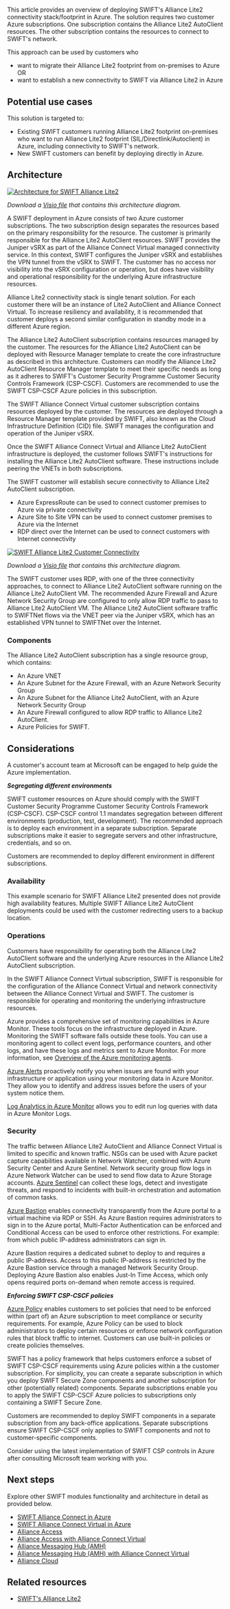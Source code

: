 #

This article provides an overview of deploying SWIFT's Alliance Lite2 connectivity stack/footprint in Azure. The solution requires two customer Azure subscriptions. One subscription contains the Alliance Lite2 AutoClient resources. The other subscription contains the resources to connect to SWIFT's network.

This approach can be used by customers who

* want to migrate their Alliance Lite2 footprint from on-premises to Azure OR
* want to establish a new connectivity to SWIFT via Alliance Lite2 in Azure

## Potential use cases

This solution is targeted to:

* Existing SWIFT customers running Alliance Lite2 footprint on-premises who want to run Alliance Lite2 footprint (SIL/Directlink/Autoclient) in Azure, including connectivity to SWIFT's network.
* New SWIFT customers can benefit by deploying directly in Azure.

## Architecture

[![Architecture for SWIFT Alliance Lite2](./media/swift-alliance-lite-2.png)](./media/swift-alliance-lite-2.png#lightbox)

_Download a [Visio file](https://arch-center.azureedge.net/swift-alliance-lite-2.vsdx) that contains this architecture diagram._

A SWIFT deployment in Azure consists of two Azure customer subscriptions. The two subscription design separates the resources based on the primary responsibility for the resource. The customer is primarily responsible for the Alliance Lite2 AutoClient resources. SWIFT provides the Juniper vSRX as part of the Alliance Connect Virtual managed connectivity service. In this context, SWIFT configures the Juniper vSRX and establishes the VPN tunnel from the vSRX to SWIFT. The customer has no access nor visibility into the vSRX configuration or operation, but does have visibility and operational responsibility for the underlying Azure infrastructure resources.

Alliance Lite2 connectivity stack is single tenant solution. For each customer there will be an instance of Lite2 AutoClient and Alliance Connect Virtual. To increase resiliency and availability, it is recommended that customer deploys a second similar configuration in standby mode in a different Azure region.

The Alliance Lite2 AutoClient subscription contains resources managed by the customer. The resources for the Alliance Lite2 AutoClient can be deployed with Resource Manager template to create the core infrastructure as described in this architecture. Customers can modify the Alliance Lite2 AutoClient Resource Manager template to meet their specific needs as long as it adheres to SWIFT's Customer Security Programme Customer Security Controls Framework (CSP-CSCF). Customers are recommended to use the SWIFT CSP-CSCF Azure policies in this subscription.

The SWIFT Alliance Connect Virtual customer subscription contains resources deployed by the customer. The resources are deployed through a Resource Manager template provided by SWIFT, also known as the Cloud Infrastructure Definition (CID) file. SWIFT manages the configuration and operation of the Juniper vSRX.

Once the SWIFT Alliance Connect Virtual and Alliance Lite2 AutoClient infrastructure is deployed, the customer follows SWIFT's instructions for installing the Alliance Lite2 AutoClient software. These instructions include peering the VNETs in both subscriptions.

The SWIFT customer will establish secure connectivity to Alliance Lite2 AutoClient subscription.

* Azure ExpressRoute can be used to connect customer premises to Azure via private connectivity
* Azure Site to Site VPN can be used to connect customer premises to Azure via the Internet
* RDP direct over the Internet can be used to connect customers with Internet connectivity

[![SWIFT Alliance Lite2 Customer Connectivity](./media/swift-alliance-lite-2-customer-connectivity.png)](./media/swift-alliance-lite-2-customer-connectivity.png#lightbox)

_Download a [Visio file](https://arch-center.azureedge.net/swift-alliance-lite-2-customer-connectivity.vsdx) that contains this architecture diagram._

The SWIFT customer uses RDP, with one of the three connectivity approaches, to connect to Alliance Lite2 AutoClient software running on the Alliance Lite2 AutoClient VM. The recommended Azure Firewall and Azure Network Security Group are configured to only allow RDP traffic to pass to Alliance Lite2 AutoClient VM. The Alliance Lite2 AutoClient software traffic to SWIFTNet flows via the VNET peer via the Juniper vSRX, which has an established VPN tunnel to SWIFTNet over the Internet.

### Components

The Alliance Lite2 AutoClient subscription has a single resource group, which contains:

* An Azure VNET
* An Azure Subnet for the Azure Firewall, with an Azure Network Security Group
* An Azure Subnet for the Alliance Lite2 AutoClient, with an Azure Network Security Group
* An Azure Firewall configured to allow RDP traffic to Alliance Lite2 AutoClient.
* Azure Policies for SWIFT.

## Considerations

A customer's account team at Microsoft can be engaged to help guide the Azure implementation.

***Segregating different environments***

SWIFT customer resources on Azure should comply with the SWIFT Customer Security Programme Customer Security Controls Framework (CSP-CSCF). CSP-CSCF control 1.1 mandates segregation between different environments (production, test, development). The recommended approach is to deploy each environment in a separate subscription. Separate subscriptions make it easier to segregate servers and other infrastructure, credentials, and so on.

Customers are recommended to deploy different environment in different subscriptions.

### Availability

This example scenario for SWIFT Alliance Lite2 presented does not provide high availability features. Multiple SWIFT Alliance Lite2 AutoClient deployments could be used with the customer redirecting users to a backup location.

### Operations

Customers have responsibility for operating both the Alliance Lite2 AutoClient software and the underlying Azure resources in the Alliance Lite2 AutoClient subscription.

In the SWIFT Alliance Connect Virtual subscription, SWIFT is responsible for the configuration of the Alliance Connect Virtual and network connectivity between the Alliance Connect Virtual and SWIFT. The customer is responsible for operating and monitoring the underlying infrastructure resources.

Azure provides a comprehensive set of monitoring capabilities in Azure Monitor. These tools focus on the infrastructure deployed in Azure. Monitoring the SWIFT software falls outside these tools. You can use a monitoring agent to collect event logs, performance counters, and other logs, and have these logs and metrics sent to Azure Monitor. For more information, see [Overview of the Azure monitoring agents](/azure/azure-monitor/platform/agents-overview).

[Azure Alerts](/azure/azure-monitor/alerts/alerts-overview) proactively notify you when issues are found with your infrastructure or application using your monitoring data in Azure Monitor. They allow you to identify and address issues before the users of your system notice them.

[Log Analytics in Azure Monitor](/azure/azure-monitor/logs/log-analytics/overview) allows you to edit run log queries with data in Azure Monitor Logs.

### Security

The traffic between Alliance Lite2 AutoClient and Alliance Connect Virtual is limited to specific and known traffic. NSGs can be used with Azure packet capture capabilities available in Network Watcher, combined with Azure Security Center and Azure Sentinel. Network security group flow logs in Azure Network Watcher can be used to send flow data to Azure Storage accounts. [Azure Sentinel](/services/azure-sentinel/) can collect these logs, detect and investigate threats, and respond to incidents with built-in orchestration and automation of common tasks.

[Azure Bastion](/services/azure-bastion/) enables connectivity transparently from the Azure portal to a virtual machine via RDP or SSH. As Azure Bastion requires administrators to sign in to the Azure portal, Multi-Factor Authentication can be enforced and Conditional Access can be used to enforce other restrictions. For example: from which public IP-address administrators can sign in.

Azure Bastion requires a dedicated subnet to deploy to and requires a public IP-address. Access to this public IP-address is restricted by the Azure Bastion service through a managed Network Security Group. Deploying Azure Bastion also enables Just-In Time Access, which only opens required ports on-demand when remote access is required.

***Enforcing SWIFT CSP-CSCF policies***

[Azure Policy](/services/azure-policy) enables customers to set policies that need to be enforced within (part of) an Azure subscription to meet compliance or security requirements. For example, Azure Policy can be used to block administrators to deploy certain resources or enforce network configuration rules that block traffic to internet. Customers can use built-in policies or create policies themselves.

SWIFT has a policy framework that helps customers enforce a subset of SWIFT CSP-CSCF requirements using Azure policies within a the customer subscription. For simplicity, you can create a separate subscription in which you deploy SWIFT Secure Zone components and another subscription for other (potentially related) components. Separate subscriptions enable you to apply the SWIFT CSP-CSCF Azure policies to subscriptions only containing a SWIFT Secure Zone.

Customers are recommended to deploy SWIFT components in a separate subscription from any back-office applications. Separate subscriptions ensure SWIFT CSP-CSCF only applies to SWIFT components and not to customer-specific components.

Consider using the latest implementation of SWIFT CSP controls in Azure after consulting Microsoft team working with you.

## Next steps

Explore other SWIFT modules functionality and architecture in detail as provided below.

* [SWIFT Alliance Connect in Azure](swift-on-azure-srx.yml)
* [SWIFT Alliance Connect Virtual in Azure](swift-on-azure-vsrx.yml)
* [Alliance Access](swift-alliance-access-vsrx-on-azure.yml)
* [Alliance Access with Alliance Connect Virtual](swift-alliance-access-on-azure.yml)
* [Alliance Messaging Hub (AMH)](swift-alliance-messaging-hub.yml)
* [Alliance Messaging Hub (AMH) with Alliance Connect Virtual](swift-alliance-messaging-hub-vsrx.yml)
* [Alliance Cloud](swift-alliance-cloud-on-azure.yml)

## Related resources

* [SWIFT's Alliance Lite2](https://www.swift.com/our-solutions/interfaces-and-integration/alliance-lite2)

<!-- links -->

[calculator]: https://azure.com/e/